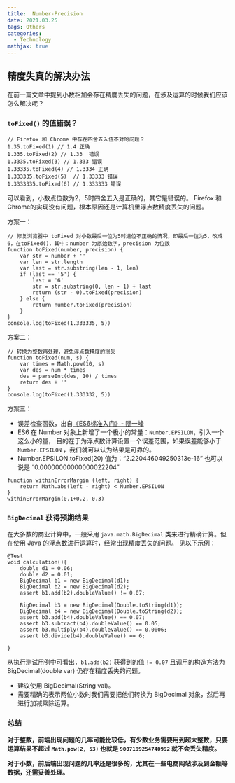 ```yaml
---
title:  Number-Precision
date: 2021.03.25 
tags: Others
categories: 
  - Technology
mathjax: true 
---
```


## 精度失真的解决办法

在前一篇文章中提到小数相加会存在精度丢失的问题，在涉及运算的时候我们应该怎么解决呢？

### `toFixed()` 的值错误？

```
// Firefox 和 Chrome 中存在四舍五入值不对的问题？
1.35.toFixed(1) // 1.4 正确
1.335.toFixed(2) // 1.33  错误
1.3335.toFixed(3) // 1.333 错误
1.33335.toFixed(4) // 1.3334 正确
1.333335.toFixed(5)  // 1.33333 错误
1.3333335.toFixed(6) // 1.333333 错误
```
可以看到，小数点位数为2，5时四舍五入是正确的，其它是错误的。
Firefox 和 Chrome的实现没有问题，根本原因还是计算机里浮点数精度丢失的问题。

方案一：
```
// 修复浏览器中 toFixed 对小数最后一位为5时进位不正确的情况，即最后一位为5，改成6，在toFixed()，其中：number 为原始数字，precision 为位数
function toFixed(number, precision) {
    var str = number + ''
    var len = str.length
    var last = str.substring(len - 1, len)
    if (last == '5') {
        last = '6'
        str = str.substring(0, len - 1) + last
        return (str - 0).toFixed(precision)
    } else {
        return number.toFixed(precision)
    }
}
console.log(toFixed(1.333335, 5))
```
方案二：
```
// 转换为整数再处理，避免浮点数精度的损失
function toFixed(num, s) {
    var times = Math.pow(10, s)
    var des = num * times
    des = parseInt(des, 10) / times
    return des + ''
}
console.log(toFixed(1.333332, 5))
```

方案三：
- 误差检查函数，出自[《ES6标准入门》- 阮一峰](https：//es6.ruanyifeng.com/)
- ES6 在 Number 对象上新增了一个极小的常量：`Number.EPSILON`，引入一个这么小的量，
目的在于为浮点数计算设置一个误差范围，如果误差能够小于 `Number.EPSILON` ，我们就可以认为结果是可靠的。
- Number.EPSILON.toFixed(20) 值为：“2.220446049250313e-16” 也可以说是 “0.00000000000000022204”

```
function withinErrorMargin (left, right) {
    return Math.abs(left - right) < Number.EPSILON
}
withinErrorMargin(0.1+0.2, 0.3)
```

### `BigDecimal` 获得预期结果 
在大多数的商业计算中，一般采用 `java.math.BigDecimal` 类来进行精确计算。但在使用 Java 的浮点数进行运算时，经常出现精度丢失的问题。
见以下示例：
```
@Test
void calculation(){
    double d1 = 0.06;
    double d2 = 0.01;
    BigDecimal b1 = new BigDecimal(d1);
    BigDecimal b2 = new BigDecimal(d2);
    assert b1.add(b2).doubleValue() != 0.07;

    BigDecimal b3 = new BigDecimal(Double.toString(d1));
    BigDecimal b4 = new BigDecimal(Double.toString(d2));
    assert b3.add(b4).doubleValue() == 0.07;        
    assert b3.subtract(b4).doubleValue() == 0.05; 
    assert b3.multiply(b4).doubleValue() == 0.0006;
    assert b3.divide(b4).doubleValue() == 6;
    
}
```
 从执行测试用例中可看出，`b1.add(b2)` 获得到的值 `!= 0.07` 且调用的构造方法为 BigDecimal(double var) 仍存在精度丢失的问题。
 - 建议使用 BigDecimal(String val)。
 - 需要精确的表示两位小数时我们需要把他们转换为 BigDecimal 对象，然后再进行加减乘除运算。


### 总结
**对于整数，前端出现问题的几率可能比较低，有少数业务需要用到超大整数，只要运算结果不超过 `Math.pow(2, 53)` 也就是 `9007199254740992` 就不会丢失精度。**

**对于小数，前后端出现问题的几率还是很多的，尤其在一些电商网站涉及到金额等数据，还需妥善处理。**